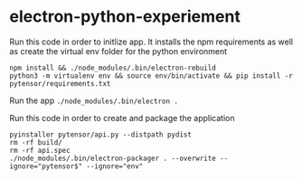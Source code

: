 # electron-python-experiement

Run this code in order to initlize app. It installs the npm requirements as well as create the virtual env folder for the python environment

```
npm install && ./node_modules/.bin/electron-rebuild
python3 -m virtualenv env && source env/bin/activate && pip install -r pytensor/requirements.txt
```

Run the app
`./node_modules/.bin/electron .`

Run this code in order to create and package the application
```
pyinstaller pytensor/api.py --distpath pydist
rm -rf build/
rm -rf api.spec
./node_modules/.bin/electron-packager . --overwrite --ignore="pytensor$" --ignore="env"
```
